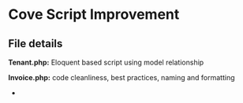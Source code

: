 # Cove Script Improvement


## File details

**Tenant.php:** Eloquent based script using model relationship

**Invoice.php:** code cleanliness, best practices, naming and formatting

*

